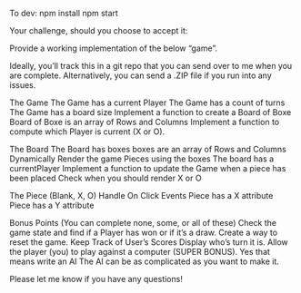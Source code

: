 
To dev:
npm install
npm start

Your challenge, should you choose to accept it:

Provide a working implementation of the below “game”.

Ideally, you’ll track this in a git repo that you can send over to me when you are complete. Alternatively, you can send a .ZIP file if you run into any issues.

The Game
The Game has a current Player
The Game has a count of turns
The Game has a board size
Implement a function to create a Board of Boxe
Board of Boxe is an array of Rows and Columns
Implement a function to compute which Player is current (X or O).

The Board
The Board has boxes
boxes are an array of Rows and Columns
Dynamically Render the game Pieces using the boxes
The board has a currentPlayer
Implement a function to update the Game when a piece has been placed
Check when you should render X or O

The Piece (Blank, X, O)
Handle On Click Events
Piece has a X attribute
Piece has a Y attribute

Bonus Points (You can complete none, some, or all of these)
Check the game state and find if a Player has won or if it’s a draw.
Create a way to reset the game.
Keep Track of User’s Scores
Display who’s turn it is.
Allow the player (you) to play against a computer (SUPER BONUS).
Yes that means write an AI
The AI can be as complicated as you want to make it.

Please let me know if you have any questions!

